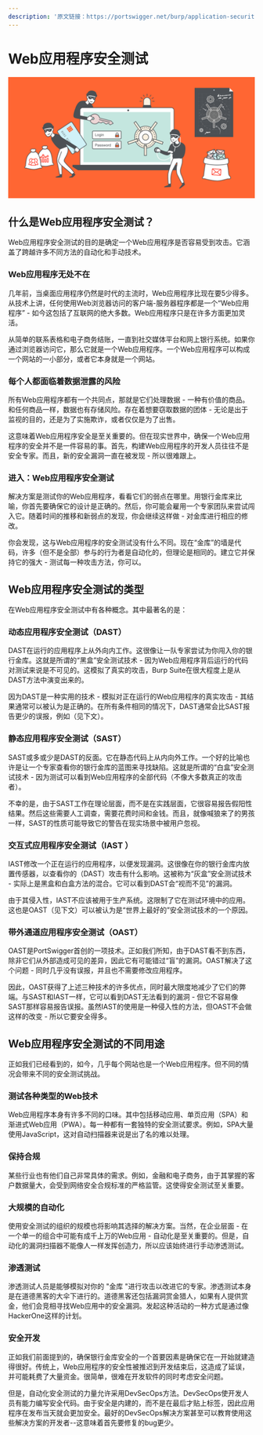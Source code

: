 ```yaml
---
description: '原文链接：https://portswigger.net/burp/application-security-testing'
---
```


# Web应用程序安全测试

![](../.gitbook/assets/web-app-security-graphic%20%281%29.svg)

## 什么是Web应用程序安全测试？

Web应用程序安全测试的目的是确定一个Web应用程序是否容易受到攻击。它涵盖了跨越许多不同方法的自动化和手动技术。

### Web应用程序无处不在

几年前，当桌面应用程序仍然是时代的主流时，Web应用程序比现在要5少得多。从技术上讲，任何使用Web浏览器访问的客户端-服务器程序都是一个“Web应用程序” - 如今这包括了互联网的绝大多数。Web应用程序只是在许多方面更加灵活。

从简单的联系表格和电子商务结账，一直到社交媒体平台和网上银行系统。如果你通过浏览器访问它，那么它就是一个Web应用程序。一个Web应用程序可以构成一个网站的一小部分，或者它本身就是一个网站。

### 每个人都面临着数据泄露的风险

所有Web应用程序都有一个共同点，那就是它们处理数据 - 一种有价值的商品。和任何商品一样，数据也有存储风险。存在着想要窃取数据的团体 - 无论是出于监视的目的，还是为了实施欺诈，或者仅仅是为了出售。

这意味着Web应用程序安全是至关重要的。但在现实世界中，确保一个Web应用程序的安全并不是一件容易的事。首先，构建Web应用程序的开发人员往往不是安全专家。而且，新的安全漏洞一直在被发现 - 所以很难跟上。

### 进入：Web应用程序安全测试

解决方案是测试你的Web应用程序，看看它们的弱点在哪里。用银行金库来比喻，你首先要确保它的设计是正确的。然后，你可能会雇用一个专家团队来尝试闯入它。随着时间的推移和新弱点的发现，你会继续这样做 - 对金库进行相应的修改。

你会发现，这与Web应用程序的安全测试没有什么不同。现在“金库”的墙是代码，许多（但不是全部）参与的行为者是自动化的，但理论是相同的。建立它并保持它的强大 - 测试每一种攻击方法，你可以。

## Web应用程序安全测试的类型

在Web应用程序安全测试中有各种概念。其中最著名的是：

### 动态应用程序安全测试（DAST）

DAST在运行的应用程序上从外向内工作。这很像让一队专家尝试为你闯入你的银行金库。这就是所谓的“黑盒”安全测试技术 - 因为Web应用程序背后运行的代码对测试来说是不可见的。这模拟了真实的攻击，Burp Suite在很大程度上是从DAST方法中演变出来的。

因为DAST是一种实用的技术 - 模拟对正在运行的Web应用程序的真实攻击 - 其结果通常可以被认为是正确的。在所有条件相同的情况下，DAST通常会比SAST报告更少的误报，例如（见下文）。

### 静态应用程序安全测试（SAST）

SAST或多或少是DAST的反面。它在静态代码上从内向外工作。一个好的比喻也许是让一个专家查看你的银行金库的蓝图来寻找缺陷。这就是所谓的“白盒”安全测试技术 - 因为测试可以看到Web应用程序的全部代码（不像大多数真正的攻击者）。

不幸的是，由于SAST工作在理论层面，而不是在实践层面，它很容易报告假阳性结果。然后这些需要人工调查，需要花费时间和金钱。而且，就像喊狼来了的男孩一样，SAST的性质可能导致它的警告在现实场景中被用户忽视。

### 交互式应用程序安全测试（IAST ） 

IAST修改一个正在运行的应用程序，以便发现漏洞。这很像在你的银行金库内放置传感器，以查看你的（DAST）攻击有什么影响。这被称为“灰盒”安全测试技术 - 实际上是黑盒和白盒方法的混合。它可以看到DAST会“视而不见”的漏洞。

由于其侵入性，IAST不应该被用于生产系统。这限制了它在测试环境中的应用。这也是OAST（见下文）可以被认为是“世界上最好的”安全测试技术的一个原因。

### 带外通道应用程序安全测试（OAST）

OAST是PortSwigger首创的一项技术。正如我们所知，由于DAST看不到东西，除非它们从外部造成可见的差异，因此它有可能错过“盲”的漏洞。OAST解决了这个问题 - 同时几乎没有误报，并且也不需要修改应用程序。

因此，OAST获得了上述三种技术的许多优点，同时最大限度地减少了它们的弊端。与SAST和IAST一样，它可以看到DAST无法看到的漏洞 - 但它不容易像SAST那样容易报告误报。虽然IAST的使用是一种侵入性的方法，但OAST不会做这样的改变 - 所以它要安全得多。

## Web应用程序安全测试的不同用途

正如我们已经看到的，如今，几乎每个网站也是一个Web应用程序。但不同的情况会带来不同的安全测试挑战。

### 测试各种类型的Web技术

Web应用程序本身有许多不同的口味。其中包括移动应用、单页应用（SPA）和渐进式Web应用（PWA）。每一种都有一套独特的安全测试要求。例如，SPA大量使用JavaScript，这对自动扫描器来说是出了名的难以处理。

### 保持合规

某些行业也有他们自己非常具体的需求。例如，金融和电子商务，由于其掌握的客户数据量大，会受到网络安全合规标准的严格监管。这使得安全测试至关重要。

### 大规模的自动化

使用安全测试的组织的规模也将影响其选择的解决方案。当然，在企业层面 - 在一个单一的组合中可能有成千上万的Web应用 - 自动化是至关重要的。但是，自动化的漏洞扫描器不能像人一样发挥创造力，所以应该始终进行手动渗透测试。

### 渗透测试

渗透测试人员是能够模拟对你的 "金库 "进行攻击以改进它的专家。渗透测试本身是在道德黑客的大伞下进行的。道德黑客还包括漏洞赏金猎人，如果有人提供赏金，他们会竞相寻找Web应用中的安全漏洞。发起这种活动的一种方式是通过像HackerOne这样的计划。

### 安全开发

正如我们前面提到的，确保银行金库安全的一个首要因素是确保它在一开始就建造得很好。传统上，Web应用程序的安全性被推迟到开发结束后，这造成了延误，并可能耗费了大量资金。很简单，很难在开发软件的同时考虑安全问题。

但是，自动化安全测试的力量允许采用DevSecOps方法。DevSecOps使开发人员有能力编写安全代码。由于安全是内建的，而不是在最后才贴上标签，因此应用程序在发布当天就会更加安全。最好的DevSecOps解决方案甚至可以教育使用这些解决方案的开发者--这意味着首先要修复的bug更少。



